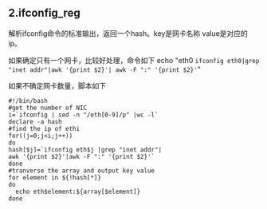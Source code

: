 ## 2.ifconfig_reg ##

解析ifconfig命令的标准输出，返回一个hash。key是网卡名称 value是对应的ip。

如果确定只有一个网卡，比较好处理，命令如下
echo "eth0 `ifconfig eth0|grep "inet addr"|awk '{print $2}'| awk -F ":" '{print $2}'`" 

如果不确定网卡数量，脚本如下

    #!/bin/bash
	#get the number of NIC
    i=`ifconfig | sed -n "/eth[0-9]/p" |wc -l`
	declare -a hash
	#find the ip of ethi
	for((j=0;j<i;j++))
	do
	hash[$j]=`ifconfig eth$j |grep "inet addr"|   
	awk '{print $2}'|awk -F ":" '{print $2}'`
	done 
	#tranverse the array and output key value
	for element in ${!hash[*]}
	do
	  echo eth$element:${array[$element]}
	done 



